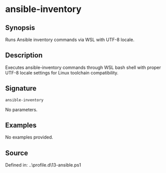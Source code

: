# ansible-inventory

## Synopsis

Runs Ansible inventory commands via WSL with UTF-8 locale.

## Description

Executes ansible-inventory commands through WSL bash shell with proper UTF-8 locale settings for Linux toolchain compatibility.

## Signature

```powershell
ansible-inventory
```

No parameters.

## Examples

No examples provided.

## Source

Defined in: ..\profile.d\13-ansible.ps1
